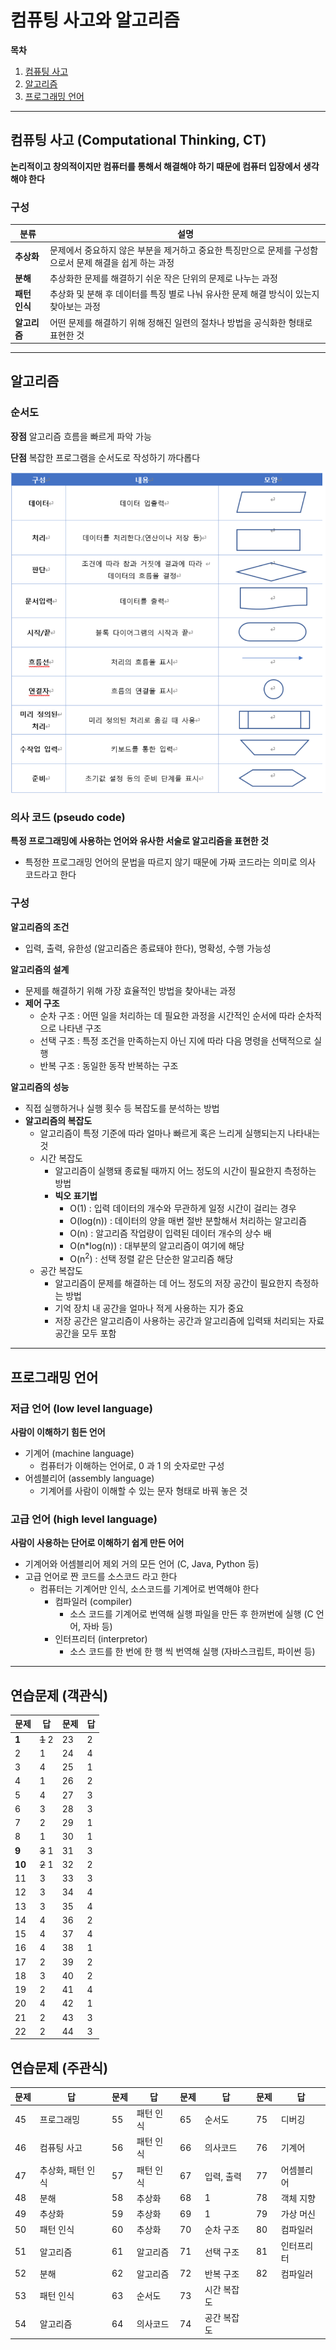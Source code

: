 # 컴퓨팅 사고와 알고리즘

**목차**

1. [컴퓨팅 사고](#컴퓨팅-사고)
2. [알고리즘](#알고리즘)
3. [프로그래밍 언어](#프로그래밍-언어)

---

## 컴퓨팅 사고 (Computational Thinking, CT)

**논리적이고 창의적이지만 컴퓨터를 통해서 해결해야 하기 때문에 컴퓨터 입장에서 생각해야 한다**



### 구성

| 분류          | 설명                                                         |
| ------------- | ------------------------------------------------------------ |
| **추상화**    | 문제에서 중요하지 않은 부분을 제거하고 중요한 특징만으로 문제를 구성함으로서 문제 해결을 쉽게 하는 과정 |
| **분해**      | 추상화한 문제를 해결하기 쉬운 작은 단위의 문제로 나누는 과정 |
| **패턴 인식** | 추상화 및 분해 후 데이터를 특징 별로 나눠 유사한 문제 해결 방식이 있는지 찾아보는 과정 |
| **알고리즘**  | 어떤 문제를 해결하기 위해 정해진 일련의 절차나 방법을 공식화한 형태로 표현한 것 |

---

## 알고리즘

### 순서도

**장점** 알고리즘 흐름을 빠르게 파악 가능

**단점** 복잡한 프로그램을 순서도로 작성하기 까다롭다

![순서도](./assets/flow.png)



### 의사 코드 (pseudo code)

**특정 프로그래밍에 사용하는 언어와 유사한 서술로 알고리즘을 표현한 것**

* 특정한 프로그래밍 언어의 문법을 따르지 않기 때문에 가짜 코드라는 의미로 의사 코드라고 한다



### 구성

**알고리즘의 조건**

* 입력, 출력, 유한성 (알고리즘은 종료돼야 한다), 명확성, 수행 가능성

**알고리즘의 설계**

* 문제를 해결하기 위해 가장 효율적인 방법을 찾아내는 과정
* **제어 구조**
  * 순차 구조 : 어떤 일을 처리하는 데 필요한 과정을 시간적인 순서에 따라 순차적으로 나타낸 구조
  * 선택 구조 : 특정 조건을 만족하는지 아닌 지에 따라 다음 명령을 선택적으로 실행
  * 반복 구조 : 동일한 동작 반복하는 구조

**알고리즘의 성능**

* 직접 실행하거나 실행 횟수 등 복잡도를 분석하는 방법
* **알고리즘의 복잡도**
  * 알고리즘이 특정 기준에 따라 얼마나 빠르게 혹은 느리게 실행되는지 나타내는 것
  * 시간 복잡도
    * 알고리즘이 실행돼 종료될 때까지 어느 정도의 시간이 필요한지 측정하는 방법
    * **빅오 표기법**
      * O(1) : 입력 데이터의 개수와 무관하게 일정 시간이 걸리는 경우
      * O(log(n)) : 데이터의 양을 매번 절반 분할해서 처리하는 알고리즘
      * O(n) : 알고리즘 작업량이 입력된 데이터 개수의 상수 배
      * O(n*log(n)) : 대부분의 알고리즘이 여기에 해당
      * O(n<sup>2</sup>) : 선택 정렬 같은 단순한 알고리즘 해당
  * 공간 복잡도
    * 알고리즘이 문제를 해결하는 데 어느 정도의 저장 공간이 필요한지 측정하는 방법
    * 기억 장치 내 공간을 얼마나 적게 사용하는 지가 중요
    * 저장 공간은 알고리즘이 사용하는 공간과 알고리즘에 입력돼 처리되는 자료 공간을 모두 포함

---

## 프로그래밍 언어

### 저급 언어 (low level language)

**사람이 이해하기 힘든 언어**

* 기계어 (machine language) 
  * 컴퓨터가 이해하는 언어로, 0 과 1 의 숫자로만 구성
* 어셈블리어 (assembly language) 
  * 기계어를 사람이 이해할 수 있는 문자 형태로 바꿔 놓은 것



### 고급 언어 (high level language)

**사람이 사용하는 단어로 이해하기 쉽게 만든 어어**

* 기계어와 어셈블리어 제외 거의 모든 언어 (C, Java, Python 등)
* 고급 언어로 짠 코드를 소스코드 라고 한다
  * 컴퓨터는 기계어만 인식, 소스코드를 기계어로 번역해야 한다
    * 컴파일러 (compiler)
      * 소스 코드를 기계어로 번역해 실행 파일을 만든 후 한꺼번에 실행 (C 언어, 자바 등)
    * 인터프리터 (interpretor)
      * 소스 코드를 한 번에 한 행 씩 번역해 실행 (자바스크립트, 파이썬 등)

---

## 연습문제 (객관식)

| 문제   | 답      | 문제 | 답   |
| ------ | ------- | ---- | ---- |
| **1**  | ~~1~~ 2 | 23   | 2    |
| 2      | 1       | 24   | 4    |
| 3      | 4       | 25   | 1    |
| 4      | 1       | 26   | 2    |
| 5      | 4       | 27   | 3    |
| 6      | 3       | 28   | 3    |
| 7      | 2       | 29   | 1    |
| 8      | 1       | 30   | 1    |
| **9**  | ~~3~~ 1 | 31   | 3    |
| **10** | ~~2~~ 1 | 32   | 2    |
| 11     | 3       | 33   | 3    |
| 12     | 3       | 34   | 4    |
| 13     | 3       | 35   | 4    |
| 14     | 4       | 36   | 2    |
| 15     | 4       | 37   | 4    |
| 16     | 4       | 38   | 1    |
| 17     | 2       | 39   | 2    |
| 18     | 3       | 40   | 2    |
| 19     | 2       | 41   | 4    |
| 20     | 4       | 42   | 1    |
| 21     | 2       | 43   | 3    |
| 22     | 2       | 44   | 3    |

## 연습문제 (주관식)

| 문제 | 답                | 문제 | 답        | 문제 | 답          | 문제 | 답         |
| ---- | ----------------- | ---- | --------- | ---- | ----------- | ---- | ---------- |
| 45   | 프로그래밍        | 55   | 패턴 인식 | 65   | 순서도      | 75   | 디버깅     |
| 46   | 컴퓨팅 사고       | 56   | 패턴 인식 | 66   | 의사코드    | 76   | 기계어     |
| 47   | 추상화, 패턴 인식 | 57   | 패턴 인식 | 67   | 입력, 출력  | 77   | 어셈블리어 |
| 48   | 분해              | 58   | 추상화    | 68   | 1           | 78   | 객체 지향  |
| 49   | 추상화            | 59   | 추상화    | 69   | 1           | 79   | 가상 머신  |
| 50   | 패턴 인식         | 60   | 추상화    | 70   | 순차 구조   | 80   | 컴파일러   |
| 51   | 알고리즘          | 61   | 알고리즘  | 71   | 선택 구조   | 81   | 인터프리터 |
| 52   | 분해              | 62   | 알고리즘  | 72   | 반복 구조   | 82   | 컴파일러   |
| 53   | 패턴 인식         | 63   | 순서도    | 73   | 시간 복잡도 |      |            |
| 54   | 알고리즘          | 64   | 의사코드  | 74   | 공간 복잡도 |      |            |

